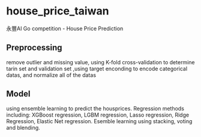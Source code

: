 # house_price_taiwan
永豐AI Go competition - House Price Prediction

## Preprocessing
remove outlier and missing value, using K-fold cross-validation to determine tarin set and validation set ,using target enconding to encode categorical datas, and normalize all of the datas
## Model
using ensemble learning to predict the housprices. Regression methods including: XGBoost regression, LGBM regression, Lasso regression, Ridge Regression, Elastic Net regression. Esemble learning using stacking, voting and blending.
